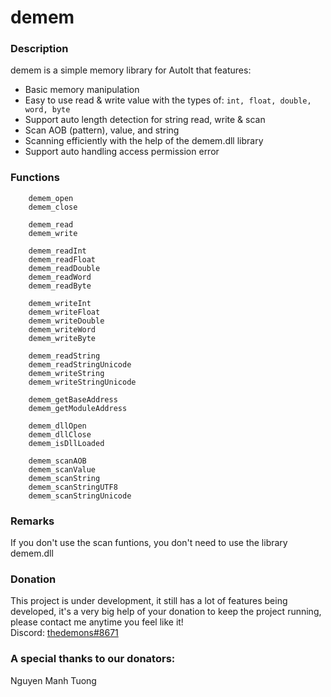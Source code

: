 # demem

### Description
demem is a simple memory library for AutoIt that features:
- Basic memory manipulation
- Easy to use read & write value with the types of: ```int, float, double, word, byte```
- Support auto length detection for string read, write & scan
- Scan AOB (pattern), value, and string
- Scanning efficiently with the help of the demem.dll library
- Support auto handling access permission error
### Functions
```autoit
	demem_open
	demem_close

	demem_read
	demem_write

	demem_readInt
	demem_readFloat
	demem_readDouble
	demem_readWord
	demem_readByte

	demem_writeInt
	demem_writeFloat
	demem_writeDouble
	demem_writeWord
	demem_writeByte

	demem_readString
	demem_readStringUnicode
	demem_writeString
	demem_writeStringUnicode
	
	demem_getBaseAddress
	demem_getModuleAddress

	demem_dllOpen
	demem_dllClose
	demem_isDllLoaded

	demem_scanAOB
	demem_scanValue
	demem_scanString
	demem_scanStringUTF8
	demem_scanStringUnicode
```
### Remarks
If you don't use the scan funtions, you don't need to use the library demem.dll

### Donation
This project is under development, it still has a lot of features being developed, it's a very big help of your donation to keep the project running, please contact me anytime you feel like it!<br/>
Discord: [thedemons#8671](https://discord.com/users/269920976236576769)

### A special thanks to our donators:
Nguyen Manh Tuong
